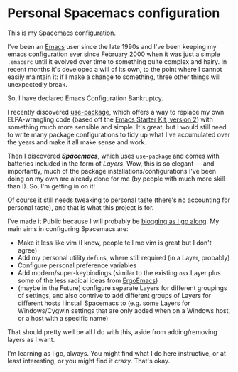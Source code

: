 Personal Spacemacs configuration
====

This is my [Spacemacs](https://github.com/syl20bnr/spacemacs) configuration.

I've been an [Emacs](https://www.gnu.org/software/emacs/) user since the late 1990s and I've been keeping my emacs configuration ever since February 2000 when it was just a simple `.emacsrc` until it evolved over time to something quite complex and hairy. In recent months it's developed a will of its own, to the point where I cannot easily maintain it: if I make a change to something, three other things will unexpectedly break.

So, I have declared Emacs Configuration Bankruptcy.

I recently discovered [use-package](https://github.com/jwiegley/use-package), which offers a way to replace my own ELPA-wrangling code (based off the [Emacs Starter Kit, version 2](https://github.com/technomancy/emacs-starter-kit/tree/v2)) with something much more sensible and simple.  It's great, but I would still need to write many package configurations to tidy up what I've accumulated over the years and make it all make sense and work.

Then I discovered ***Spacemacs***, which uses `use-package` and comes with batteries included in the form of *Layers*. Wow, this is so elegant &mdash; and importantly, much of the package installations/configurations I've been doing on my own are already done for me (by people with much more skill than I). So, I'm getting in on it!

Of course it still needs tweaking to personal taste (there's no accounting for personal taste), and that is what this project is for.

I've made it Public because I will probably be [blogging as I go along](http://milosophical.me/tags/spacemacs.html). My main aims in configuring Spacemacs are:

* Make it less like vim (I know, people tell me vim is great but I don't agree)
* Add my personal utility `defun`s, where still required (in a Layer, probably)
* Configure personal preference variables
* Add modern/super-keybindings (similar to the existing `osx` Layer plus
some of the less radical ideas from [ErgoEmacs](http://ergoemacs.org/))
* (maybe in the Future) configure separate Layers for different groupings of settings, and also contrive to add different groups of Layers for different hosts I install Spacemacs to (e.g. some Layers for Windows/Cygwin settings that are only added when on a Windows host, or a host with a specific name)

That should pretty well be all I do with this, aside from adding/removing layers as I want.

I'm learning as I go, always. You might find what I do here instructive, or at least interesting, or you might find it crazy. That's okay.
